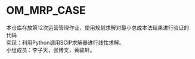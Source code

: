 # OM_MRP_CASE
本仓库存放第12次运营管理作业，使用规划求解对最小总成本法结果进行验证的代码<br>
实现：利用Python调用SCIP求解器进行线性求解。<br>
小组成员：李子天，张博文，黄骏轩。
